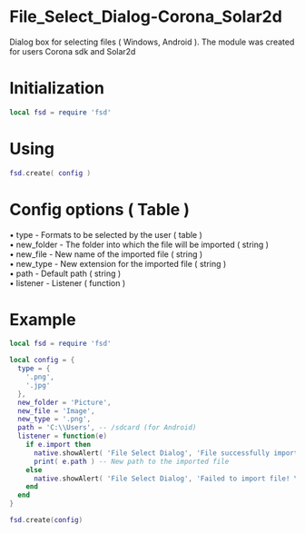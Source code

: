 # File_Select_Dialog-Corona_Solar2d

Dialog box for selecting files ( Windows, Android ). The module was created for users Corona sdk and Solar2d

# Initialization

```lua
local fsd = require 'fsd'
```

# Using

```lua
fsd.create( config )
```

# Config options ( Table )

• type - Formats to be selected by the user ( table )<br>
• new_folder - The folder into which the file will be imported ( string )<br>
• new_file - New name of the imported file ( string )<br>
• new_type - New extension for the imported file ( string )<br>
• path - Default path ( string )<br>
• listener - Listener ( function )<br>

# Example 

```lua
local fsd = require 'fsd'

local config = {
  type = {
    '.png',
    '.jpg'
  },
  new_folder = 'Picture',
  new_file = 'Image',
  new_type = '.png',
  path = 'C:\\Users', -- /sdcard (for Android)
  listener = function(e)
    if e.import then
      native.showAlert( 'File Select Dialog', 'File successfully imported', {'Close'} )
      print( e.path ) -- New path to the imported file
    else
      native.showAlert( 'File Select Dialog', 'Failed to import file! \nCheck if storage access is granted for the application', {'Close'} )
    end
  end
}

fsd.create(config)
```
